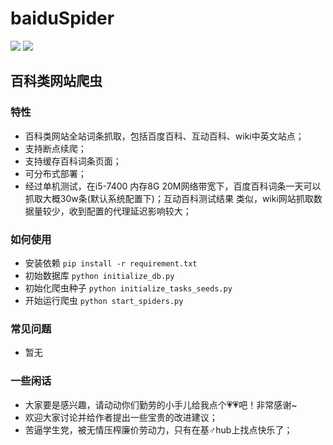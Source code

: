 # baiduSpider
[![](https://img.shields.io/badge/python-3-brightgreen.svg)](https://www.python.org/downloads/)
[![](https://img.shields.io/badge/scrapy-1.5-blue.svg)](https://scrapy.org/)
## 百科类网站爬虫

### 特性
- 百科类网站全站词条抓取，包括百度百科、互动百科、wiki中英文站点；
- 支持断点续爬；
- 支持缓存百科词条页面；
- 可分布式部署；
- 经过单机测试，在i5-7400 内存8G 20M网络带宽下，百度百科词条一天可以抓取大概30w条(默认系统配置下)；互动百科测试结果
类似，wiki网站抓取数据量较少，收到配置的代理延迟影响较大；

### 如何使用
- 安装依赖 `pip install -r requirement.txt`
- 初始数据库 `python initialize_db.py`
- 初始化爬虫种子  `python initialize_tasks_seeds.py`
- 开始运行爬虫 `python start_spiders.py`


### 常见问题
- 暂无

### 一些闲话
- 大家要是感兴趣，请动动你们勤劳的小手儿给我点个💗💗吧！非常感谢~
- 欢迎大家讨论并给作者提出一些宝贵的改进建议；
- 苦逼学生党，被无情压榨廉价劳动力，只有在基♂hub上找点快乐了；

